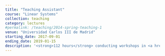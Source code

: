 ```yaml
---
title: "Teaching Assistant"
course: "Linear Systems"
collection: teaching
category: lectures
#permalink: /teaching/2014-spring-teaching-1
venue: "Universidad Carlos III de Madrid"
starting_date: 2017-09-01
ending_date: 2019-01-15
description: '<strong>112 hours</strong> conducting workshops in <a href="https://aplicaciones.uc3m.es/cpa/generaFicha?est=252&plan=445&asig=15372&idioma=2">Linear Systems</a>.'
---
```

